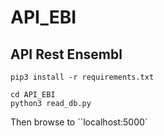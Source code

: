 # API_EBI
## API Rest Ensembl

```
pip3 install -r requirements.txt

cd API_EBI
python3 read_db.py
```

Then browse to ``localhost:5000`
